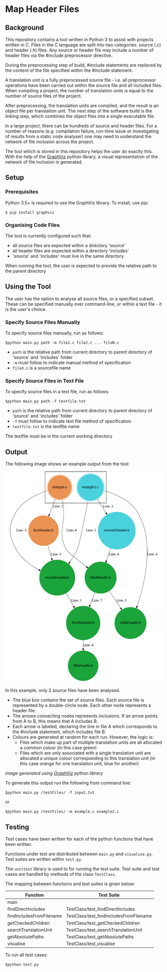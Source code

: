 # Map Header Files
## Background
This repository contains a tool written in Python 3 to assist with projects written in C. Files in the C language are split into two categories: source (.c) and header (.h) files. Any source or header file may include a number of header files via the #include preprocessor directive. 

During the preprocessing step of build,  #include statements are replaced by the content of the file specified within the #include statement. 

A translation unit is a fully preprocessed source file - i.e. all preprocessor operations have been carried out within the source file and all included files. When compiling a project, the number of translation units is equal to the number of source files of the project. 

After preprocessing, the translation units are compiled, and the result is an object file per translation unit. The next step of the software build is the linking step, which combines the object files into a single executable file.

In a large project, there can be hundreds of source and header files. For a number of reasons (e.g. compilation failure, run-time issue or investigating of results from a static code analyser) one may need to understand the network of file inclusion across the project. 

The tool which is stored in this repository helps the user do exactly this. With the help of the [GraphViz](https://pypi.org/project/graphviz/) python library, a visual representation of the network of file inclusion is generated. 

## Setup
### Prerequisites
Python 3.5+ is required to use the GraphViz library. To install, use pip:
```
$ pip install graphviz
```
### Organising Code Files
The tool is currently configured such that:
* all source files are expected within a directory 'source'
* all header files are expected within a directory 'includes'
* 'source' and 'includes' must live in the same directory

When running the tool, the user is expected to provide the relative path to the parent directory

## Using the Tool
The user has the option to analyse all source files, or a specified subset. These can be specified manually over command-line, or within a text file - it is the user's choice.
### Specify Source Files Manually
To specify source files manually, run as follows:
```
$python main.py path -m file1.c file2.c ... fileN.c
```
* `path` is the relative path from current directory to parent directory of 'source' and 'includes' folder
* `-m` must follow to indicate manual method of specification
* `fileX.c` is a sourcefile name


### Specify Source Files in Text File
To specify source files in a text file, run as follows:
```
$python main.py path -f textfile.txt
```
* `path` is the relative path from current directory to parent directory of 'source' and 'includes' folder
* `-f` must follow to indicate text file method of specification
* `textfile.txt` is the textfile name

The textfile must be in the current working directory

## Output
The following image shows an example output from the tool:
![](https://github.com/markroche92/Map-Header-Files/blob/master/images/exampleOutput.PNG)

In this example, only 2 source files have been analysed. 
* The blue box contains the set of source files. Each source file is represented by a double-circle node. Each other node represents a header file. 
* The arrows connecting nodes represents inclusions. If an arrow points from A to B, this means that A includes B. 
* Each arrow is labeled, declaring the line in file A which corresponds to the #include statement, which includes file B.
* Colours are generated at random for each run. However, the logic is:
    * Files which make up part of multiple translation units are all allocated a common colour (in this case green) 
    * Files which are only associated with a single translation unit are allocated a unique colour corresponding to this translation unit (in this case orange for one translation unit, blue for another)

*image generated using [GraphViz](https://pypi.org/project/graphviz/) python library*

To generate this output run the following from command line:
```
$python main.py /testFiles/ -f input.txt
```
or 
```
$python main.py /testFiles/ -m example.c example2.c
```
## Testing

Test cases have been written for each of the python functions that have been written. 

Functions under test are distributed between `main.py` and `visualise.py`. Test suites are written within `test.py`.

The `unittest` library is used to for running the test suite. Test suite and test cases are handled by methods of the class `TestClass`.

The mapping between functions and test suites is given below:

| Function | Test Suite |
| ------ | ------ |
| main | | TestClass/test_main | 
| findDirectIncludes | TestClass/test_findDirectIncludes |
| findIncludesFromFilename | TestClass/test_findIncludesFromFilename |
| getCheckedChildren | TestClass/test_getCheckedChildren |
| searchTranslationUnit | TestClass/test_searchTranslationUnit |
| getAbsolutePaths | TestClass/test_getAbsolutePaths |
| visualise | TestClass/test_visualise |


To run all test cases:

```
$python test.py
```